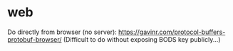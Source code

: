 # web

Do directly from browser (no server): https://gavinr.com/protocol-buffers-protobuf-browser/
(Difficult to do without exposing BODS key publicly...)

